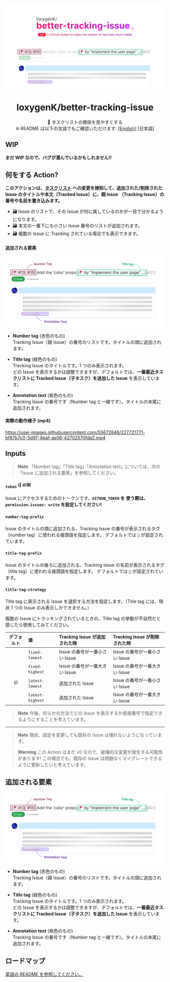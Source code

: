 <img src="./_readme/hero.svg" />

<div align="center">

# loxygenK/better-tracking-issue

🚩 タスクリストの関係を見やすくする<br />
🌐 README は以下の言語でもご確認いただけます: [[English]](./README.md) [日本語]

</div>

## WIP
**まだ WIP なので、バグが潜んでいるかもしれません!!**

## 何をする Action?

**このアクションは、[タスクリスト](https://docs.github.com/ja/get-started/writing-on-github/working-with-advanced-formatting/about-task-lists) への変更を検知して、追加された/削除された Issue のタイトルや本文（Tracked Issue）に、親 Issue （Tracking Issue）の番号や名前を書き込みます。**

- ️🗃️ Issue のリストで、その Issue が何に属しているのかが一目で分かるようになります。
- ️🗃️ 本文の一番下にも小さい Issue 番号のリストが追加されます。
- ️🗃️ 複数の Issue に Tracking されている場合でも表示できます。

#### 追加される要素

<img src="./_readme/textDescription.svg" />

- **Number tag** (赤色のもの)<br />
  Tracking Issue（親 Issue）の番号のリストです。タイトルの頭に追加されます。

- **Title tag** (緑色のもの)<br />
  Tracking Issue のタイトルです。1 つのみ表示されます。<br />
  どの Issue を表示するかは調整できますが、デフォルトでは、**一番最近タスクリストに Tracked Issue（子タスク）を追加した Issue** を表示しています。

- **Annotation text** (紫色のもの)<br />
  Tracking Issue の番号です（Number tag と一緒です）。タイトルの末尾に追加されます。

#### 実際の動作様子 (mp4)

https://user-images.githubusercontent.com/55672846/227721771-bf87b7c0-3d97-4eaf-ae08-42702570fda2.mp4

## Inputs

> **Note**
> 「Number tag」「Title tag」「Annotation text」については、次の「Issue に追加される要素」を参照してください。

#### `token` <sup>(🔶 必須)</sup>
Issue にアクセスするためのトークンです。**`GITHUB_TOKEN` を 使う際は、 `permission.issues: write` を設定してください!**

#### `number-tag-prefix`
Issue のタイトルの頭に追加される、Tracking Issue の番号が表示されるタグ（number tag）に使われる接頭語を指定します。
デフォルトでは `🚩` が設定されています。

#### `title-tag-prefix`
Issue のタイトルの後ろに追加される、Tracking Issue の名前が表示されるタグ（title tag）に使われる接頭語を指定します。
デフォルトでは `🚩` が設定されています。

#### `title-tag-strategy`
Title tag に表示される Issue を選択する方法を指定します。（Title tag には、現状 1 つの Issue のみ表示しかできません。）

複数の Issue にトラッキングされているときの、Title tag の挙動が不自然だと感じたら使用してみてください。

| デフォルト | 値               | Tracking Issue が追加された時  | Tracking Issue が削除された時  |
| :--------: | :--------------- | :----------------------------- | :----------------------------- |
|            | `fixed-lowest`   | Issue の番号が一番小さい Issue | Issue の番号が一番小さい Issue |
|            | `fixed-highest`  | Issue の番号が一番大きい Issue | Issue の番号が一番大きい Issue |
|     ☑️     | `latest-lowest`  | 追加された Issue               | Issue の番号が一番小さい Issue |
|            | `latest-highest` | 追加された Issue               | Issue の番号が一番大きい Issue |

> **Note**
> 今後、何らかの方法でどの Issue を表示するか直接番号で指定できるようにすることを考えています。

---

> **Note**
> 現状、設定を変更しても既存の Issue は壊れないようになっています。

> **Warning**
> この Action はまだ v0 なので、破壊的な変更が発生する可能性があります! この場合でも、既存の Issue は問題なくマイグレートできるように更新したいと考えています。

## 追加される要素

<img src="./_readme/textDescription.svg" />

- **Number tag** (赤色のもの)<br />
  Tracking Issue（親 Issue）の番号のリストです。タイトルの頭に追加されます。

- **Title tag** (緑色のもの)<br />
  Tracking Issue のタイトルです。1 つのみ表示されます。<br />
  どの Issue を表示するかは調整できますが、デフォルトでは、**一番最近タスクリストに Tracked Issue（子タスク）を追加した Issue** を表示しています。

- **Annotation text** (紫色のもの)<br />
  Tracking Issue の番号です（Number tag と一緒です）。タイトルの末尾に追加されます。

## ロードマップ
[英語の README を参照してください。](./README.md)
